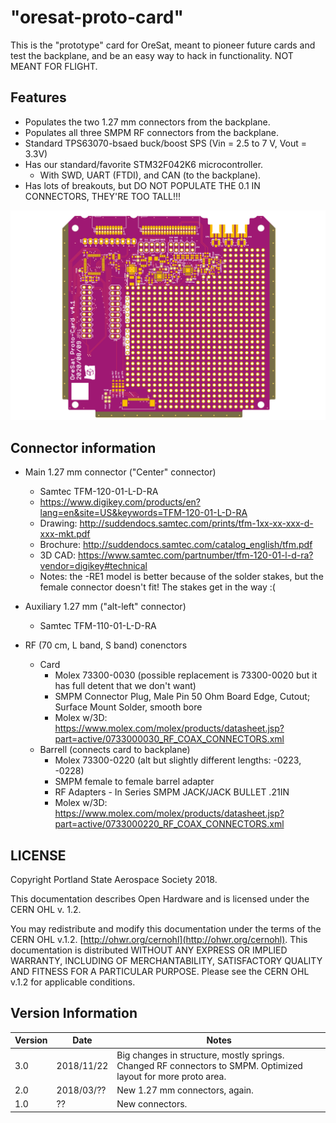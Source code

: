 # "oresat-proto-card"

This is the "prototype" card for OreSat, meant to pioneer future cards and test the backplane, and be an 
easy way to hack in functionality. NOT MEANT FOR FLIGHT.

## Features

- Populates the two 1.27 mm connectors from the backplane.
- Populates all three SMPM RF connectors from the backplane.
- Standard TPS63070-bsaed buck/boost SPS (Vin = 2.5 to 7 V, Vout = 3.3V)
- Has our standard/favorite STM32F042K6 microcontroller.
   - With SWD, UART (FTDI), and CAN (to the backplane).
- Has lots of breakouts, but DO NOT POPULATE THE 0.1 IN CONNECTORS, THEY'RE TOO TALL!!!

![OreSat ProtoCard Picture](https://github.com/oresat/oresat-proto-card/blob/master/oresat-proto-card.png)

## Connector information

- Main 1.27 mm connector ("Center" connector)
   - Samtec TFM-120-01-L-D-RA
   - https://www.digikey.com/products/en?lang=en&site=US&keywords=TFM-120-01-L-D-RA
   - Drawing: http://suddendocs.samtec.com/prints/tfm-1xx-xx-xxx-d-xxx-mkt.pdf
   - Brochure: http://suddendocs.samtec.com/catalog_english/tfm.pdf
   - 3D CAD: https://www.samtec.com/partnumber/tfm-120-01-l-d-ra?vendor=digikey#technical
   - Notes: the -RE1 model is better because of the solder stakes, but the female connector doesn't fit! The stakes get in the way :(

- Auxiliary 1.27 mm ("alt-left" connector)
   - Samtec TFM-110-01-L-D-RA

- RF (70 cm, L band, S band) conenctors
   - Card
      - Molex 73300-0030 (possible replacement is 73300-0020 but it has full detent that we don't want)
      - SMPM Connector Plug, Male Pin 50 Ohm Board Edge, Cutout; Surface Mount Solder, smooth bore
      - Molex w/3D: https://www.molex.com/molex/products/datasheet.jsp?part=active/0733000030_RF_COAX_CONNECTORS.xml
   - Barrell (connects card to backplane)
      - Molex 73300-0220 (alt but slightly different lengths: -0223, -0228)
      - SMPM female to female barrel adapter 
      - RF Adapters - In Series SMPM JACK/JACK BULLET .21IN
      - Molex w/3D: https://www.molex.com/molex/products/datasheet.jsp?part=active/0733000220_RF_COAX_CONNECTORS.xml

## LICENSE

Copyright Portland State Aerospace Society 2018.

This documentation describes Open Hardware and is licensed under the CERN OHL v. 1.2.

You may redistribute and modify this documentation under the terms of the CERN OHL v.1.2. [http://ohwr.org/cernohl](http://ohwr.org/cernohl). This documentation is distributed WITHOUT ANY EXPRESS OR IMPLIED WARRANTY, INCLUDING OF MERCHANTABILITY, SATISFACTORY QUALITY AND FITNESS FOR A PARTICULAR PURPOSE. Please see the CERN OHL v.1.2 for applicable conditions.

## Version Information

Version | Date       | Notes
--------|------------|-------------------------
3.0     | 2018/11/22 | Big changes in structure, mostly springs. Changed RF connectors to SMPM. Optimized layout for more proto area. 
2.0     | 2018/03/?? | New 1.27 mm connectors, again.
1.0     | ??         | New connectors.

